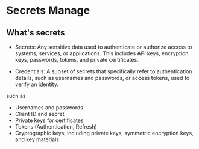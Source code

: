 # Secrets Manage

## What's secrets

* Secrets: Any sensitive data used to authenticate or authorize access to systems, services, or applications. This includes API keys, encryption keys, passwords, tokens, and private certificates.

* Credentials: A subset of secrets that specifically refer to authentication details, such as usernames and passwords, or access tokens, used to verify an identity.

such as

* Usernames and passwords
* Client ID and secret
* Private keys for certificates
* Tokens (Authentication, Refresh)
* Cryptographic keys, including private keys, symmetric encryption keys, and key materials